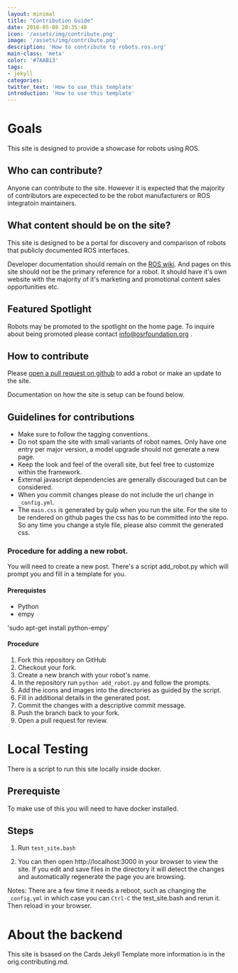 ```yaml
---
layout: minimal
title: "Contribution Guide"
date: 2016-05-08 20:35:48
icon: '/assets/img/contribute.png'
image: '/assets/img/contribute.png'
description: 'How to contribute to robots.ros.org'
main-class: 'meta'
color: '#7AAB13'
tags:
- jekyll
categories:
twitter_text: 'How to use this template'
introduction: 'How to use this template'
---
```


# Goals

This site is designed to provide a showcase for robots using ROS.

## Who can contribute?

Anyone can contribute to the site. However it is expected that the majority of contributors are expecected to be the robot manufacturers or ROS integratoin maintainers.

## What content should be on the site?

This site is designed to be a portal for discovery and comparison of robots that publicly documented ROS interfaces.

Developer documentation should remain on the [ROS wiki](http://wiki.ros.org).
And pages on this site should not be the primary reference for a robot.
It should have it's own website with the majority of it's marketing and promotional content sales opportunities etc.

## Featured Spotlight

Robots may be promoted to the spotlight on the home page.
To inquire about being promoted please contact  info@osrfoundation.org .

## How to contribute

Please [open a pull request on github](https://github.com/ros-infrastructure/robots.ros.org) to add a robot or make an update to the site.

Documentation on how the site is setup can be found below.

## Guidelines for contributions

- Make sure to follow the tagging conventions.
- Do not spam the site with small variants of robot names. Only have one entry per major version, a model upgrade should not generate a new page.
- Keep the look and feel of the overall site, but feel free to customize within the framework.
- External javascript dependencies are generally discouraged but can be considered.
- When you commit changes please do not include the url change in `_config.yml`.
- The `main.css` is generated by gulp when you run the site. For the site to be rendered on github pages the css has to be committed into the repo. So any time you change a style file, please also commit the generated css.

### Procedure for adding a new robot.

You will need to create a new post. There's a script add_robot.py which will prompt you and fill in a template for you.

#### Prerequistes

* Python
* empy

'sudo apt-get install python-empy'

#### Procedure

1. Fork this repository on GitHub
1. Checkout your fork.
1. Create a new branch with your robot's name.
1. In the repository run `python add_robot.py` and follow the prompts.
1. Add the icons and images into the directories as guided by the script.
1. Fill in additional details in the generated post.
1. Commit the changes with a descriptive commit message.
1. Push the branch back to your fork.
1. Open a pull request for review.


# Local Testing

There is a script to run this site locally inside docker.

## Prerequiste
To make use of this you will need to have docker installed.

## Steps

1. Run `test_site.bash`

1. You can then open http://localhost:3000 in your browser to view the site. If you edit and save files in the directory it will detect the changes and automatically regenerate the page you are browsing.

Notes:
There are a few time it needs a reboot, such as changing the `_config.yml` in which case you can `Ctrl-C` the test_site.bash and rerun it. Then reload in your browser.

# About the backend

This site is bsased on the Cards Jekyll Template more information is in the orig.contributing.md.
